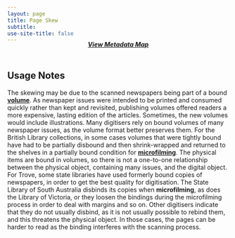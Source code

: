 ```yaml
---
layout: page
title: Page Skew
subtitle:  
use-site-title: false
---
```


<h4 style="text-align:center;font-style:italic;margin-top:-20px;margin-bottom:50px;"><a href="../../maps/page-skew">View Metadata Map</a></h4>

## Usage Notes

The skewing may be due to the scanned newspapers being part of a bound
<a href="https://www.digitisednewspapers.net/glossary/volume">**volume**</a>. As newspaper issues were intended to be printed and consumed
quickly rather than kept and revisited, publishing volumes offered
readers a more expensive, lasting edition of the articles. Sometimes,
the new volumes would include illustrations. Many digitisers rely on
bound volumes of many newspaper issues, as the volume format better
preserves them. For the British Library collections, in some cases
volumes that were tightly bound have had to be partially disbound and
then shrink-wrapped and returned to the shelves in a partially bound
condition for <a href="https://www.digitisednewspapers.net/glossary/microfilm-reel">**microfilming**</a>. The physical items are bound in volumes,
so there is not a one-to-one relationship between the physical object,
containing many issues, and the digital object. For Trove, some state
libraries have used formerly bound copies of newspapers, in order to get
the best quality for digitisation. The State Library of South Australia
disbinds its copies when **microfilming**, as does the Library of
Victoria, or they loosen the bindings during the microfilming process in
order to deal with margins and so on. Other digitisers indicate that
they do not usually disbind, as it is not usually possible to rebind
them, and this threatens the physical object. In those cases, the pages
can be harder to read as the binding interferes with the scanning
process.

